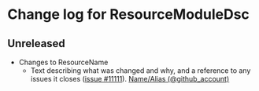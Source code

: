 # Change log for ResourceModuleDsc

## Unreleased

- Changes to ResourceName
  - Text describing what was changed and why, and a reference to any issues it
    closes ([issue #11111](https://github.com/PowerShell/SqlServerDsc/issues/11111)).
    [Name/Alias (@github_account)](https://github.com/github_account)
